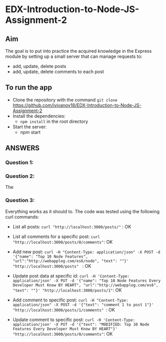 # EDX-Introduction-to-Node-JS-Assignment-2

## Aim
The goal is to put into practice the acquired knowledge in the Express module by setting up a small server that can manage requests to:
- add, update, delete posts
- add, update, delete comments to each post

## To run the app
- Clone the repository with the command `git clone` https://github.com/ivivanov18/EDX-Introduction-to-Node-JS-Assignment-2
- Install the dependencies:
    - `npm install` in the root directory
- Start the server:
    - npm start

## ANSWERS
### Question 1: 


### Question 2:
The 

### Question 3:
Everything works as it should to.
The code was tested using the following curl commands:
- List all posts: `curl "http://localhost:3000/posts/"` : OK

- List all comments for a specific post: `curl "http://localhost:3000/posts/0/comments"`: OK

- Add new post: `curl -H "Content-Type: application/json" -X POST -d '{"name": "Top 10 Node Features", "url":"http://webapplog.com/es6/node", "text": ""}'  "http://localhost:3000/posts" ` : OK

- Update post data at specific id: `curl -H 'Content-Type: application/json' -X PUT -d '{"name": "Top 10 Node Features Every Developer Must Know BY HEART", "url":"http://webapplog.com/es6", "text": ""}' "http://localhost:3000/posts/1"`: OK

- Add comment to specific post: `curl -H "Content-Type: application/json" -X POST -d '{"text": "comment 1 to post 1"}'  "http://localhost:3000/posts/1/comments" `: OK

- Update comment to specific post: `curl -H 'Content-Type: application/json' -X PUT -d '{"text": "MODIFIED: Top 10 Node Features Every Developer Must Know BY HEART"}' "http://localhost:3000/posts/0/comments"`: OK
